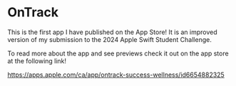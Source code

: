 # OnTrack
This is the first app I have published on the App Store! 
It is an improved version of my submission to the 2024 Apple Swift Student Challenge. 

To read more about the app and see previews check it out on the app store at the following link!

https://apps.apple.com/ca/app/ontrack-success-wellness/id6654882325
